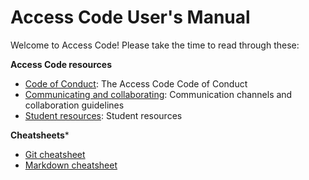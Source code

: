 # Access Code User's Manual

Welcome to Access Code! Please take the time to read through these:

**Access Code resources**

* [Code of Conduct](code-of-conduct.md): The Access Code Code of Conduct
* [Communicating and collaborating](communicating-and-collaborating.md): Communication channels and collaboration guidelines
* [Student resources](resources.md): Student resources


**Cheatsheets***

* [Git cheatsheet](git-cheatsheet.md)
* [Markdown cheatsheet](https://github.com/adam-p/markdown-here/wiki/Markdown-Cheatsheet)
